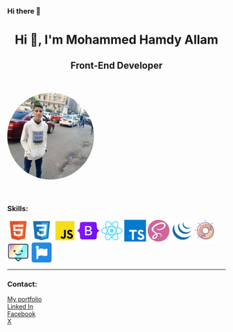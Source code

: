 ### Hi there 👋

<!--
**MohammedHamdyAllam/MohammedHamdyAllam** is a ✨ _special_ ✨ repository because its `README.md` (this file) appears on your GitHub profile.

Here are some ideas to get you started:

- 🔭 I’m currently working on ...
- 🌱 I’m currently learning ...
- 👯 I’m looking to collaborate on ...
- 🤔 I’m looking for help with ...
- 💬 Ask me about ...
- 📫 How to reach me: ...
- 😄 Pronouns: ...
- ⚡ Fun fact: ...
-->
<div class="container">
  <h1 align="center">Hi 👋, I'm Mohammed Hamdy Allam</h1>
  <h2 align="center" >Front-End Developer</h2>
  <img style="clip-path: circle()" align="center" src="images/profile_image.png" alt="My image" width="200px">
  <div class="skills">
    <h3>Skills:</h3>
      <img align="center" src="images/html.png" alt="HTML image" width="50px">
      <img align="center" src="images/css.png" alt="CSS image" width="50px">
      <img align="center" src="images/js.png" alt="Javascript image" width="50px">
      <img align="center" src="images/bootstrap.png" alt="bootstrap image" width="50px">
      <img align="center" src="images/react.png" alt="react image" width="50px">
      <img align="center" src="images/typescript.png" alt="react image" width="50px">
      <img align="center" src="images/sass.png" alt="react image" width="50px">
      <img align="center" src="images/jquery.png" alt="jquery image" width="50px">
      <img align="center" src="images/sweet_alert.png" alt="sweet alert image" width="50px">
      <img align="center" src="images/tippy.png" alt="tippy js image" width="50px">
      <img align="center" src="images/font_awesome.png" alt="font awesome image" width="50px">
  </div>
  <hr>
  <div class="links">
    <h3>Contact:</h3>
    <a href="https://mohammedhamdyallam.github.io/mohammed-Hamdy-Portfolio/">My portfolio</a>
    <br>
    <a href="https://www.linkedin.com/in/mohammed-hamdy-22b91928a/">Linked In</a>
    <br>
    <a href="">Facebook</a>
    <br>
    <a href="MohammedHamdyX](https://twitter.com/MohammedHamdyX)https://twitter.com/MohammedHamdyX">X</a>
  </div>
</div>


